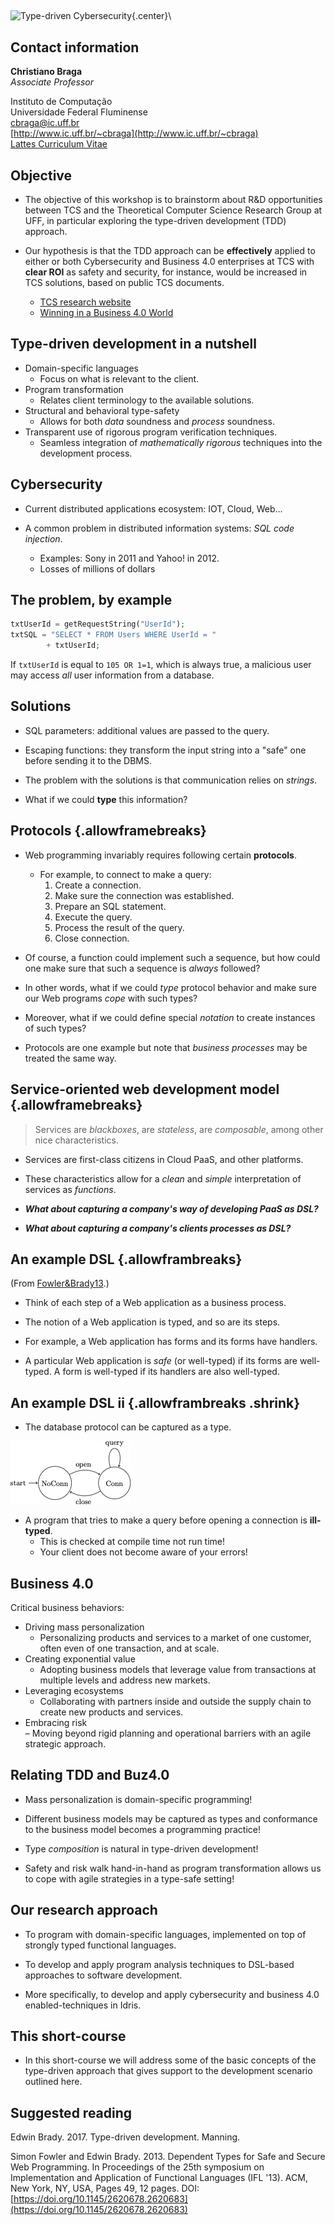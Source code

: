 ## 

![Type-driven Cybersecurity](./intro/logo.png "Type-driven
Cybersecurity"){.center}\

## Contact information

**Christiano Braga**  
_Associate Professor_

Instituto de Computação  
Universidade Federal Fluminense  
[cbraga@ic.uff.br](mailto:cbraga@ic.uff.br)  
[http://www.ic.uff.br/~cbraga](http://www.ic.uff.br/~cbraga)  
[Lattes Curriculum Vitae](http://lattes.cnpq.br/0535266455387139)  

## Objective

* The objective of this workshop is to brainstorm about R&D
  opportunities between TCS and the Theoretical Computer Science 
  Research Group at UFF, in particular exploring the type-driven
  development (TDD) approach.
  
* Our hypothesis is that the TDD approach can be **effectively**
  applied to either or both Cybersecurity and Business 4.0 enterprises
  at TCS with **clear ROI** as safety and security, for instance,
  would be increased in TCS solutions, based on public TCS documents.
   - [TCS research website](https://www.tcs.com/tcs-research)
   - [Winning in a Business 4.0 World](https://www.business4.tcs.com/content/dam/tcs_b4/pdf/winning-in-a-business-4-0-world.pdf)

## Type-driven development in a nutshell

* Domain-specific languages
  - Focus on what is relevant to the client.
* Program transformation
  - Relates client terminology to the available solutions.
* Structural and behavioral type-safety
  - Allows for both _data_ soundness and _process_ soundness.
* Transparent use of rigorous program verification techniques.
  - Seamless integration of _mathematically rigorous_ techniques into
  the development process. 

## Cybersecurity 

* Current distributed applications ecosystem: IOT, Cloud, Web...  

* A common problem in distributed information systems: _SQL code injection_.  
	* Examples: Sony in 2011 and Yahoo! in 2012.  
	* Losses of millions of dollars  

## The problem, by example
```php
txtUserId = getRequestString("UserId");
txtSQL = "SELECT * FROM Users WHERE UserId = " 
		+ txtUserId;
```  
  If `txtUserId` is equal to `105 OR 1=1`, which is always true, a
  malicious user may access _all_ user information from a database.  

## Solutions 

* SQL parameters: additional values are passed to the query.  
* Escaping functions: they transform the input string into a "safe"
    one before sending it to the DBMS.  
  
* The problem with the solutions is that communication relies on
  _strings_. 
  
* What if we could **type** this information?

## Protocols {.allowframebreaks}

* Web programming invariably requires following certain **protocols**.
  * For example, to connect to make a query:
	  1. Create a connection.
	  1. Make sure the connection was established.
	  1. Prepare an SQL statement.
	  1. Execute the query.
	  1. Process the result of the query.
	  1. Close connection.

* Of course, a function could implement such a
  sequence, but how could one make sure that such a sequence is
  _always_ followed?
  
* In other words, what if we could _type_ protocol behavior and make
  sure our Web programs _cope_ with such types? 
  
* Moreover, what if we could define special _notation_ to create
  instances of such types? 

* Protocols are one example but note that _business processes_ may be treated the same way.

## Service-oriented web development model {.allowframebreaks}

> Services are _blackboxes_, are _stateless_, are _composable_, among other nice characteristics.

* Services are first-class citizens in Cloud PaaS, and other platforms. 

* These characteristics allow for a _clean_ and _simple_
  interpretation of services as _functions_.
  
* _**What about capturing a company's way of developing PaaS as DSL?**_

* _**What about capturing a company's clients processes as DSL?**_

## An example DSL {.allowframbreaks}

(From [Fowler&Brady13](#Fowler&Brady13).)

* Think of each step of a Web application as a business process.

* The notion of a Web application is typed, and so are its steps.

* For example, a Web application has forms and its forms have handlers. 

* A particular Web application is _safe_ (or well-typed) if its forms are 
  well-typed. A form is well-typed if its handlers are also well-typed.

## An example DSL ii {.allowframbreaks .shrink}

* The database protocol can be captured as a type.

![Database protocol](./protocols/db-protocol.png "Database protocol")

* A program that tries to make a query before opening a connection is
  **ill-typed**.
  - This is checked at compile time not run time!
  - Your client does not become aware of your errors!

<!-- ## An example DSL iii {.allowframbreaks} -->

<!-- * For example, the step `SQLiteConnected` step has type -->
<!-- ```haskell -->
<!-- data SQLiteConnected : Type where -->
<!--      SQLConnection : ConnectionPtr -> SQLiteConnected -->
<!-- ``` -->

<!-- * The DSL has constructions for defining typed form handlers such as  -->
<!-- ```haskell -->
<!-- handleRequest : CGIProg -->
<!--      [SESSION (SessionRes SessionUninitialised), -->
<!--       SQLITE ()] () -->
<!-- ``` -->
<!-- that will only handle a request on properly established sessions. -->

<!-- ## Programming languages support for DSL development -->

<!-- * Essentially, there are two approaches for DSL-based development:   -->
<!-- 	1. Transformational approach:   -->
<!-- 	  DSL program $\xrightarrow{\text{parsing}}$ Protocol -->
<!-- 	  data type instance   -->
<!-- 	  $\xrightarrow{\text{transformation}}$ Web (micro)service framework. -->

<!-- 	2. Embedded DSL approach:   -->
<!-- 	  The programming languages has support the definition of notation and -->
<!-- 	  typing.   -->
	  
<!-- * Programming languages that support approach #i are [Racket](http://racket-lang.org) and [Maude](http://maude.cs.uiuc.edu). -->
<!-- * Programming languages that support approach #ii are [Idris](http://www.idris-lang.org), [Lean](https://leanprover.github.io/) and [Haskell](http://haskell.org). -->

## Business 4.0

Critical business behaviors:

* Driving mass personalization  
  - Personalizing products and services to a market of one customer,
    often even of one transaction, and at scale. 
* Creating exponential value
  - Adopting business models that leverage value from transactions at
    multiple levels and address new markets. 
* Leveraging ecosystems  
  - Collaborating with partners inside and outside the supply chain to
    create new products and services.
* Embracing risk  
  – Moving beyond rigid planning and operational barriers with an
    agile strategic approach.
	
## Relating TDD and Buz4.0

* Mass personalization is domain-specific programming!

* Different business models may be captured as types and conformance
  to the business model becomes a programming practice!
  
* Type _composition_ is natural in type-driven development!

* Safety and risk walk hand-in-hand as program transformation allows us to
  cope with agile strategies in a type-safe setting!
  
## Our research approach

* To program with domain-specific languages, implemented on top of
  strongly typed functional languages.
  
* To develop and apply program analysis techniques to DSL-based
  approaches to software development. 
  
* More specifically, to develop and apply cybersecurity and business
  4.0 enabled-techniques in Idris.
	 
## This short-course

* In this short-course we will address some of the basic concepts of
  the type-driven approach that gives support to the development
  scenario outlined here.

## Suggested reading

<a name="Brady17"> Edwin Brady</a>. 2017. Type-driven development. Manning.

<a name="Fowler&Brady13"> Simon Fowler and Edwin Brady</a>. 2013. Dependent Types for Safe and
Secure Web Programming. In Proceedings of the 25th symposium on
Implementation and Application of Functional Languages (IFL '13). ACM,
New York, NY, USA, Pages 49, 12 pages. DOI:
[https://doi.org/10.1145/2620678.2620683](https://doi.org/10.1145/2620678.2620683)
